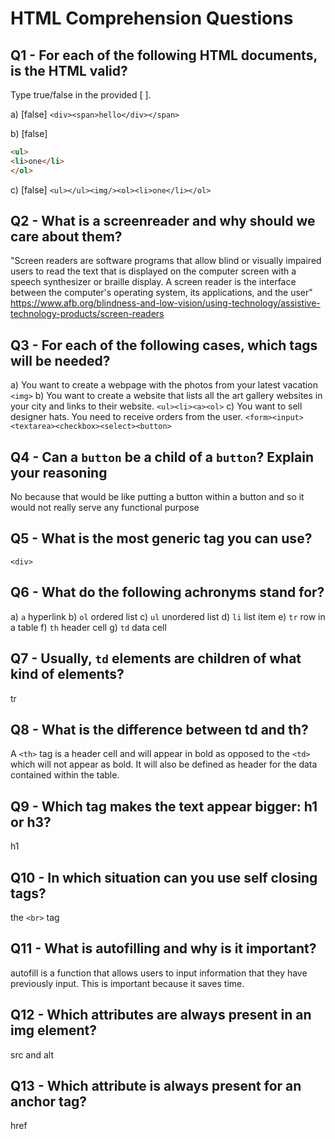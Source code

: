 # HTML Comprehension Questions

## Q1 - For each of the following HTML documents, is the HTML valid?

Type true/false in the provided [ ].

a) [false] `<div><span>hello</div></span>`

b) [false]

```html
<ul>
<li>one</li>
</ol>
```

c) [false] `<ul></ul><img/><ol><li>one</li></ol>`

## Q2 - What is a screenreader and why should we care about them?
"Screen readers are software programs that allow blind or visually impaired users to read the text that is displayed on the computer screen with a speech synthesizer or braille display. A screen reader is the interface between the computer's operating system, its applications, and the user"
https://www.afb.org/blindness-and-low-vision/using-technology/assistive-technology-products/screen-readers
## Q3 - For each of the following cases, which tags will be needed?

a) You want to create a webpage with the photos from your latest vacation
`<img>`
b) You want to create a website that lists all the art gallery websites in your city and links to their website.
`<ul><li><a><ol>`
c) You want to sell designer hats. You need to receive orders from the user.
`<form><input><textarea><checkbox><select><button>`
## Q4 - Can a `button` be a child of a `button`? Explain your reasoning
No because that would be like putting a button within a button and so it would not really serve any functional purpose
## Q5 - What is the most generic tag you can use?
`<div>`
## Q6 - What do the following achronyms stand for?

a) `a`
hyperlink
b) `ol`
ordered list
c) `ul`
unordered list
d) `li`
list item
e) `tr`
row in a table
f) `th`
header cell
g) `td`
data cell 
## Q7 - Usually, `td` elements are children of what kind of elements?
tr
## Q8 - What is the difference between td and th?
A `<th>` tag is a header cell and will appear in bold as opposed to the `<td>` which will not appear as bold. It will also be defined as header for the data contained within the table.
## Q9 - Which tag makes the text appear bigger: h1 or h3?
h1
## Q10 - In which situation can you use self closing tags?
the `<br>` tag
## Q11 - What is autofilling and why is it important?
autofill is a function that allows users to input information that they have previously input. This is important because it saves time.
## Q12 - Which attributes are always present in an img element?
src and alt
## Q13 - Which attribute is always present for an anchor tag?
href